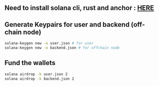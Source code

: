 ## Need to install solana cli, rust and anchor : [HERE](https://solana.com/pt/docs/intro/installation) 

## Generate Keypairs for user and backend (off-chain node)

```bash
solana-keygen new -o user.json # for user
solana-keygen new -o backend.json # for offchain node
```

## Fund the wallets
```bash
solana airdrop -k user.json 2
solana airdrop -k backend.json 2
```
